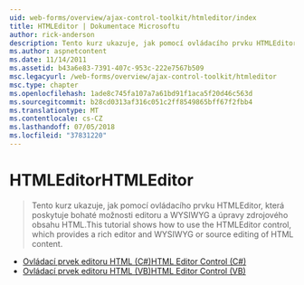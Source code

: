 ```yaml
---
uid: web-forms/overview/ajax-control-toolkit/htmleditor/index
title: HTMLEditor | Dokumentace Microsoftu
author: rick-anderson
description: Tento kurz ukazuje, jak pomocí ovládacího prvku HTMLEditor, která poskytuje bohaté možnosti editoru a WYSIWYG a úpravy zdrojového obsahu HTML.
ms.author: aspnetcontent
ms.date: 11/14/2011
ms.assetid: b43a6e83-7391-407c-953c-222e7567b509
msc.legacyurl: /web-forms/overview/ajax-control-toolkit/htmleditor
msc.type: chapter
ms.openlocfilehash: 1ade8c745fa107a7a61bd91f1aca5f20d46c563d
ms.sourcegitcommit: b28cd0313af316c051c2ff8549865bff67f2fbb4
ms.translationtype: MT
ms.contentlocale: cs-CZ
ms.lasthandoff: 07/05/2018
ms.locfileid: "37831220"
---
```

<a name="htmleditor"></a><span data-ttu-id="1e876-103">HTMLEditor</span><span class="sxs-lookup"><span data-stu-id="1e876-103">HTMLEditor</span></span>
====================
> <span data-ttu-id="1e876-104">Tento kurz ukazuje, jak pomocí ovládacího prvku HTMLEditor, která poskytuje bohaté možnosti editoru a WYSIWYG a úpravy zdrojového obsahu HTML.</span><span class="sxs-lookup"><span data-stu-id="1e876-104">This tutorial shows how to use the HTMLEditor control, which provides a rich editor and WYSIWYG or source editing of HTML content.</span></span>


- [<span data-ttu-id="1e876-105">Ovládací prvek editoru HTML (C#)</span><span class="sxs-lookup"><span data-stu-id="1e876-105">HTML Editor Control (C#)</span></span>](how-do-i-use-the-html-editor-control-cs.md)
- [<span data-ttu-id="1e876-106">Ovládací prvek editoru HTML (VB)</span><span class="sxs-lookup"><span data-stu-id="1e876-106">HTML Editor Control (VB)</span></span>](how-do-i-use-the-html-editor-control-vb.md)
